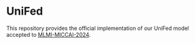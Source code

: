 # UniFed
This repository provides the official implementation of our UniFed model accepted to [MLMI-MICCAI-2024](https://sites.google.com/view/mlmi2024/home).
